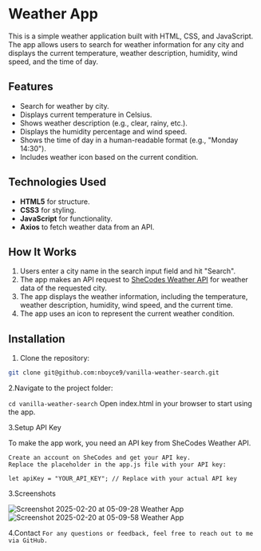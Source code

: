 # Weather App

This is a simple weather application built with HTML, CSS, and JavaScript. The app allows users to search for weather information for any city and displays the current temperature, weather description, humidity, wind speed, and the time of day.

## Features
- Search for weather by city.
- Displays current temperature in Celsius.
- Shows weather description (e.g., clear, rainy, etc.).
- Displays the humidity percentage and wind speed.
- Shows the time of day in a human-readable format (e.g., "Monday 14:30").
- Includes weather icon based on the current condition.

## Technologies Used
- **HTML5** for structure.
- **CSS3** for styling.
- **JavaScript** for functionality.
- **Axios** to fetch weather data from an API.

## How It Works
1. Users enter a city name in the search input field and hit "Search".
2. The app makes an API request to [SheCodes Weather API](https://www.shecodes.io/) for weather data of the requested city.
3. The app displays the weather information, including the temperature, weather description, humidity, wind speed, and the current time.
4. The app uses an icon to represent the current weather condition.

## Installation

1. Clone the repository:

```bash
git clone git@github.com:nboyce9/vanilla-weather-search.git
```

2.Navigate to the project folder:

```cd vanilla-weather-search```
Open index.html in your browser to start using the app.

3.Setup API Key

To make the app work, you need an API key from SheCodes Weather API.

    Create an account on SheCodes and get your API key.
    Replace the placeholder in the app.js file with your API key:

    let apiKey = "YOUR_API_KEY"; // Replace with your actual API key

3.Screenshots

![Screenshot 2025-02-20 at 05-09-28 Weather App](https://github.com/user-attachments/assets/a416d6ea-5925-4448-91b4-b2a832fc26b5)
![Screenshot 2025-02-20 at 05-09-58 Weather App](https://github.com/user-attachments/assets/0537cc05-9e5f-47d1-ab6f-00552982a39a)



4.Contact
```For any questions or feedback, feel free to reach out to me via GitHub.```
